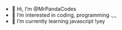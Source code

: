 - 👋 Hi, I’m @MrPandaCodes
- 👀 I’m interested in coding, programming .,.,
- 🌱 I’m currently learning javascript !yey


